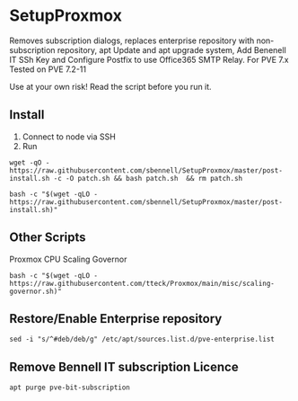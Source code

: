 # SetupProxmox

Removes subscription dialogs, replaces enterprise repository with non-subscription repository, apt Update and apt upgrade system, Add Benenell IT SSh Key and Configure Postfix to use Office365 SMTP Relay. For PVE 7.x Tested on PVE 7.2-11


Use at your own risk! Read the script before you run it. 

## Install

1. Connect to node via SSH
2. Run
```
wget -qO - https://raw.githubusercontent.com/sbennell/SetupProxmox/master/post-install.sh -c -O patch.sh && bash patch.sh  && rm patch.sh 
```
```
bash -c "$(wget -qLO - https://raw.githubusercontent.com/sbennell/SetupProxmox/master/post-install.sh)"
```

## Other Scripts

Proxmox CPU Scaling Governor
```
bash -c "$(wget -qLO - https://raw.githubusercontent.com/tteck/Proxmox/main/misc/scaling-governor.sh)"

```

## Restore/Enable Enterprise repository

```
sed -i "s/^#deb/deb/g" /etc/apt/sources.list.d/pve-enterprise.list
```

## Remove Bennell IT subscription Licence 

```
apt purge pve-bit-subscription
```
